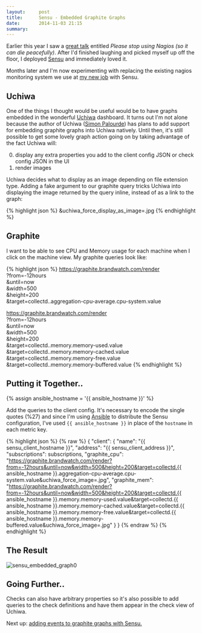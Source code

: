 ```yaml
---
layout:     post
title:      Sensu - Embedded Graphite Graphs
date:       2014-11-03 21:15
summary:
---
```


Earlier this year I saw a [great talk](http://www.youtube.com/watch?v=Q9BagdHGopg) entitled <i>Please stop using Nagios (so it can die peacefully)</i>. After I'd finished laughing and picked myself up off the floor, I deployed [Sensu](http://sensuapp.com) and immediately loved it.

Months later and I'm now experimenting with replacing the existing nagios monitoring system we use at [my new job](http://brandwatch.com) with Sensu.

## Uchiwa

One of the things I thought would be useful would be to have graphs embedded in the wonderful [Uchiwa](http://uchiwa.io) dashboard. It turns out I'm not alone because the author of Uchiwa ([Simon Palourde](http://github.com/palourde)) has plans to add support for embedding graphite graphs into Uchiwa natively. Until then, it's still possible to get some lovely graph action going on by taking advantage of the fact Uchiwa will:

0. display any extra properties you add to the client config JSON or check config JSON in the UI
0. render images

Uchiwa decides what to display as an image depending on file extension type. Adding a fake argument to our graphite query tricks Uchiwa into displaying the image returned by the query inline, instead of as a link to the graph:

{% highlight json %}
&uchiwa_force_display_as_image=.jpg
{% endhighlight %}

## Graphite

I want to be able to see CPU and Memory usage for each machine when I click on the machine view. My graphite queries look like:

{% highlight json %}
https://graphite.brandwatch.com/render \
  ?from=-12hours \
  &until=now \
  &width=500 \
  &height=200 \
  &target=collectd.<hostname>.aggregation-cpu-average.cpu-system.value

https://graphite.brandwatch.com/render \
  ?from=-12hours \
  &until=now \
  &width=500 \
  &height=200 \
  &target=collectd.<hostname>.memory.memory-used.value \
  &target=collectd.<hostname>.memory.memory-cached.value \
  &target=collectd.<hostname>.memory.memory-free.value \
  &target=collectd.<hostname>.memory.memory-buffered.value
{% endhighlight %}

## Putting it Together..

{% assign ansible_hostname = '{{ ansible_hostname }}' %}

Add the queries to the client config. It's necessary to encode the single quotes (%27) and since I'm using [Ansible](http://ansible.com) to distribute the Sensu configuration, I've used `{{ ansible_hostname }}` in place of the `hostname` in each metric key.

{% highlight json %}
{% raw %}
{
   "client": {
      "name": "{{ sensu_client_hostname }}",
      "address": "{{ sensu_client_address }}",
      "subscriptions": subscriptions,
      "graphite_cpu": "https://graphite.brandwatch.com/render?from=-12hours&until=now&width=500&height=200&target=collectd.{{ ansible_hostname }}.aggregation-cpu-average.cpu-system.value&uchiwa_force_image=.jpg",
      "graphite_mem": "https://graphite.brandwatch.com/render?from=-12hours&until=now&width=500&height=200&target=collectd.{{ ansible_hostname }}.memory.memory-used.value&target=collectd.{{ ansible_hostname }}.memory.memory-cached.value&target=collectd.{{ ansible_hostname }}.memory.memory-free.value&target=collectd.{{ ansible_hostname }}.memory.memory-buffered.value&uchiwa_force_image=.jpg"
   }
}
{% endraw %}
{% endhighlight %}

## The Result

![sensu_embedded_graph0](https://raw.githubusercontent.com/roobert/roobert.github.io/master/images/sensu_embedded_graph0.png)

## Going Further..

Checks can also have arbitrary properties so it's also possible to add queries to the check definitions and have them appear in the check view of Uchiwa.

Next up: [adding events to graphite graphs with Sensu.](http://roobert.github.io/2014/11/08/Sensu-Events-and-Graphite-Graphs/)
